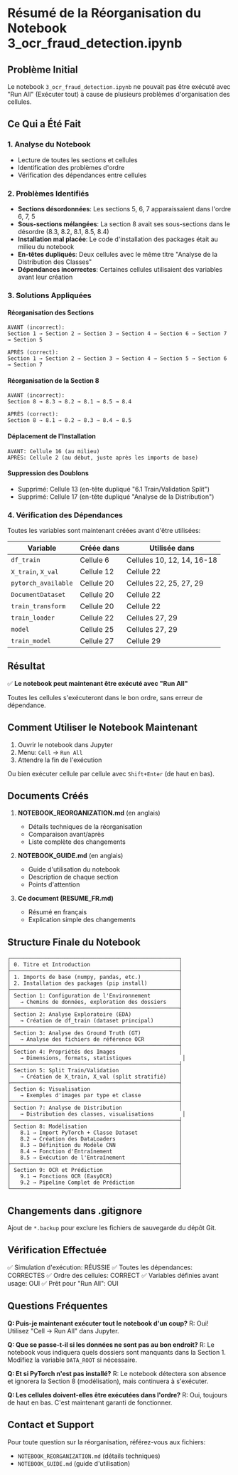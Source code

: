 # Résumé de la Réorganisation du Notebook 3_ocr_fraud_detection.ipynb

## Problème Initial

Le notebook `3_ocr_fraud_detection.ipynb` ne pouvait pas être exécuté avec "Run All" (Exécuter tout) à cause de plusieurs problèmes d'organisation des cellules.

## Ce Qui a Été Fait

### 1. Analyse du Notebook
- Lecture de toutes les sections et cellules
- Identification des problèmes d'ordre
- Vérification des dépendances entre cellules

### 2. Problèmes Identifiés
- **Sections désordonnées**: Les sections 5, 6, 7 apparaissaient dans l'ordre 6, 7, 5
- **Sous-sections mélangées**: La section 8 avait ses sous-sections dans le désordre (8.3, 8.2, 8.1, 8.5, 8.4)
- **Installation mal placée**: Le code d'installation des packages était au milieu du notebook
- **En-têtes dupliqués**: Deux cellules avec le même titre "Analyse de la Distribution des Classes"
- **Dépendances incorrectes**: Certaines cellules utilisaient des variables avant leur création

### 3. Solutions Appliquées

#### Réorganisation des Sections
```
AVANT (incorrect):
Section 1 → Section 2 → Section 3 → Section 4 → Section 6 → Section 7 → Section 5

APRÈS (correct):
Section 1 → Section 2 → Section 3 → Section 4 → Section 5 → Section 6 → Section 7
```

#### Réorganisation de la Section 8
```
AVANT (incorrect):
Section 8 → 8.3 → 8.2 → 8.1 → 8.5 → 8.4

APRÈS (correct):
Section 8 → 8.1 → 8.2 → 8.3 → 8.4 → 8.5
```

#### Déplacement de l'Installation
```
AVANT: Cellule 16 (au milieu)
APRÈS: Cellule 2 (au début, juste après les imports de base)
```

#### Suppression des Doublons
- Supprimé: Cellule 13 (en-tête dupliqué "6.1 Train/Validation Split")
- Supprimé: Cellule 17 (en-tête dupliqué "Analyse de la Distribution")

### 4. Vérification des Dépendances

Toutes les variables sont maintenant créées avant d'être utilisées:

| Variable | Créée dans | Utilisée dans |
|----------|------------|---------------|
| `df_train` | Cellule 6 | Cellules 10, 12, 14, 16-18 |
| `X_train`, `X_val` | Cellule 12 | Cellule 22 |
| `pytorch_available` | Cellule 20 | Cellules 22, 25, 27, 29 |
| `DocumentDataset` | Cellule 20 | Cellule 22 |
| `train_transform` | Cellule 20 | Cellule 22 |
| `train_loader` | Cellule 22 | Cellules 27, 29 |
| `model` | Cellule 25 | Cellules 27, 29 |
| `train_model` | Cellule 27 | Cellule 29 |

## Résultat

✅ **Le notebook peut maintenant être exécuté avec "Run All"**

Toutes les cellules s'exécuteront dans le bon ordre, sans erreur de dépendance.

## Comment Utiliser le Notebook Maintenant

1. Ouvrir le notebook dans Jupyter
2. Menu: `Cell` → `Run All`
3. Attendre la fin de l'exécution

Ou bien exécuter cellule par cellule avec `Shift+Enter` (de haut en bas).

## Documents Créés

1. **NOTEBOOK_REORGANIZATION.md** (en anglais)
   - Détails techniques de la réorganisation
   - Comparaison avant/après
   - Liste complète des changements

2. **NOTEBOOK_GUIDE.md** (en anglais)
   - Guide d'utilisation du notebook
   - Description de chaque section
   - Points d'attention

3. **Ce document (RESUME_FR.md)**
   - Résumé en français
   - Explication simple des changements

## Structure Finale du Notebook

```
┌─────────────────────────────────────────────────────┐
│ 0. Titre et Introduction                            │
├─────────────────────────────────────────────────────┤
│ 1. Imports de base (numpy, pandas, etc.)            │
│ 2. Installation des packages (pip install)          │
├─────────────────────────────────────────────────────┤
│ Section 1: Configuration de l'Environnement         │
│   → Chemins de données, exploration des dossiers    │
├─────────────────────────────────────────────────────┤
│ Section 2: Analyse Exploratoire (EDA)               │
│   → Création de df_train (dataset principal)        │
├─────────────────────────────────────────────────────┤
│ Section 3: Analyse des Ground Truth (GT)            │
│   → Analyse des fichiers de référence OCR           │
├─────────────────────────────────────────────────────┤
│ Section 4: Propriétés des Images                    │
│   → Dimensions, formats, statistiques                │
├─────────────────────────────────────────────────────┤
│ Section 5: Split Train/Validation                   │
│   → Création de X_train, X_val (split stratifié)    │
├─────────────────────────────────────────────────────┤
│ Section 6: Visualisation                            │
│   → Exemples d'images par type et classe            │
├─────────────────────────────────────────────────────┤
│ Section 7: Analyse de Distribution                  │
│   → Distribution des classes, visualisations         │
├─────────────────────────────────────────────────────┤
│ Section 8: Modélisation                             │
│   8.1 → Import PyTorch + Classe Dataset             │
│   8.2 → Création des DataLoaders                    │
│   8.3 → Définition du Modèle CNN                    │
│   8.4 → Fonction d'Entraînement                     │
│   8.5 → Exécution de l'Entraînement                 │
├─────────────────────────────────────────────────────┤
│ Section 9: OCR et Prédiction                        │
│   9.1 → Fonctions OCR (EasyOCR)                     │
│   9.2 → Pipeline Complet de Prédiction              │
└─────────────────────────────────────────────────────┘
```

## Changements dans .gitignore

Ajout de `*.backup` pour exclure les fichiers de sauvegarde du dépôt Git.

## Vérification Effectuée

✅ Simulation d'exécution: RÉUSSIE
✅ Toutes les dépendances: CORRECTES
✅ Ordre des cellules: CORRECT
✅ Variables définies avant usage: OUI
✅ Prêt pour "Run All": OUI

## Questions Fréquentes

**Q: Puis-je maintenant exécuter tout le notebook d'un coup?**
R: Oui! Utilisez "Cell → Run All" dans Jupyter.

**Q: Que se passe-t-il si les données ne sont pas au bon endroit?**
R: Le notebook vous indiquera quels dossiers sont manquants dans la Section 1. Modifiez la variable `DATA_ROOT` si nécessaire.

**Q: Et si PyTorch n'est pas installé?**
R: Le notebook détectera son absence et ignorera la Section 8 (modélisation), mais continuera à s'exécuter.

**Q: Les cellules doivent-elles être exécutées dans l'ordre?**
R: Oui, toujours de haut en bas. C'est maintenant garanti de fonctionner.

## Contact et Support

Pour toute question sur la réorganisation, référez-vous aux fichiers:
- `NOTEBOOK_REORGANIZATION.md` (détails techniques)
- `NOTEBOOK_GUIDE.md` (guide d'utilisation)
